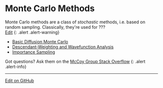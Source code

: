 # Monte Carlo Methods

Monte Carlo methods are a class of _stochastic_ methods, i.e. based on random sampling. Classically, they're used for ???<br/>
[Edit](https://github.com/McCoyGroup/References/edit/gh-pages/References/Monte%20Carlo%20Methods/index.md)
{: .alert .alert-warning}

* [Basic Diffusion Monte Carlo](DMC.md)
* [Descendant-Weighting and Wavefunction Analysis](DWAndWfns.md)
* [Importance Sampling](POR.md)

Got questions? Ask them on the [McCoy Group Stack Overflow](https://stackoverflow.com/c/mccoygroup/questions/ask)
{: .alert .alert-info}

---

[Edit on GitHub](https://github.com/McCoyGroup/References/edit/gh-pages/References/Monte%20Carlo%20Methods/index.md)

